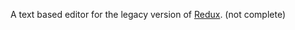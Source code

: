 A text based editor for the legacy version of [Redux](https://supravisor.github.io/Redux-Editor-Legacy/). (not complete)

